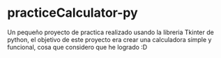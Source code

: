 # practiceCalculator-py

Un pequeño proyecto de practica realizado usando la libreria Tkinter de 
python, el objetivo de este proyecto era crear una calculadora simple y 
funcional, cosa que considero que he logrado :D
